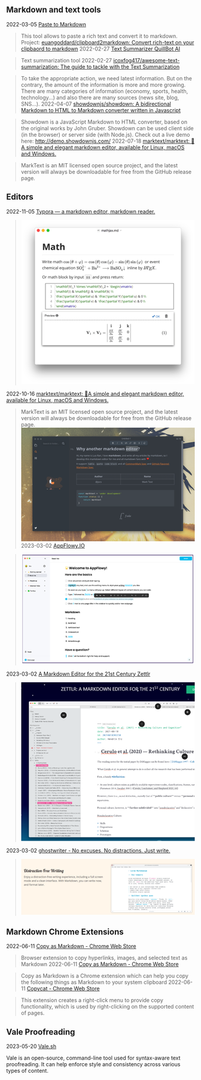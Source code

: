 ## Markdown and text tools

2022-03-05 [Paste to Markdown](http://euangoddard.github.io/clipboard2markdown/)

> This tool allows to paste a rich text and convert it to markdown. Project: [euangoddard/clipboard2markdown: Convert rich-text on your clipbaord to markdown](https://github.com/euangoddard/clipboard2markdown)
2022-02-27 [Text Summarizer QuillBot AI](https://quillbot.com/summarize)

> Text summarization tool
2022-02-27 [icoxfog417/awesome-text-summarization: The guide to tackle with the Text Summarization](https://github.com/icoxfog417/awesome-text-summarization#libraries)

> To take the appropriate action, we need latest information.
But on the contrary, the amount of the information is more and more growing. There are many categories of information (economy, sports, health, technology...) and also there are many sources (news site, blog, SNS...).
2022-04-07 [showdownjs/showdown: A bidirectional Markdown to HTML to Markdown converter written in Javascript](https://github.com/showdownjs/showdown)

> Showdown is a JavaScript Markdown to HTML converter, based on the original works by John Gruber. Showdown can be used client side (in the browser) or server side (with Node.js).
> Check out a live demo here: http://demo.showdownjs.com/
2022-07-18 [marktext/marktext: 📝A simple and elegant markdown editor, available for Linux, macOS and Windows.](https://github.com/marktext/marktext)

> MarkText is an MIT licensed open source project, and the latest version will always be downloadable for free from the GitHub release page.

## Editors

2022-11-05 [Typora — a markdown editor, markdown reader.](https://typora.io/)

> ![img](./markdown-tools.assets/math.png)

2022-10-16 [marktext/marktext: 📝A simple and elegant markdown editor, available for Linux, macOS and Windows.](https://github.com/marktext/marktext)

> MarkText is an MIT licensed open source project, and the latest version will always be downloadable for free from the GitHub release page.
> ![img](./markdown-tools.assets/marktext.png)
2023-03-02 [AppFlowy.IO](https://appflowy.io/)

> ![image-20230414130104683](./markdown-tools.assets/image-20230414130104683.png)

2023-03-02 [A Markdown Editor for the 21st Century Zettlr](https://www.zettlr.com/)

> ![image-20230414130144422](./markdown-tools.assets/image-20230414130144422.png)

2023-03-02 [ghostwriter - No excuses. No distractions. Just write.](https://ghostwriter.kde.org/)

> ![image-20230414130220081](./markdown-tools.assets/image-20230414130220081.png)


## Markdown Chrome Extensions
2022-06-11 [Copy as Markdown - Chrome Web Store](https://chrome.google.com/webstore/detail/copy-as-markdown/nlaionblcaejecbkcillglodmmfhjhfi)

> Browser extension to copy hyperlinks, images, and selected text as Markdown
2022-06-11 [Copy as Markdown - Chrome Web Store](https://chrome.google.com/webstore/detail/copy-as-markdown/fkeaekngjflipcockcnpobkpbbfbhmdn)

> Copy as Markdown is a Chrome extension which can help you copy the following things as Markdown to your system clipboard
2022-06-11 [Copycat - Chrome Web Store](https://chrome.google.com/webstore/detail/copycat/jdjbiojkklnaeoanimopafmnmhldejbg)

> This extension creates a right-click menu to provide copy functionality, which is used by right-clicking on the supported content of pages.



## Vale Proofreading 

2023-05-20 [Vale.sh](https://vale.sh/)

Vale is an open-source, command-line tool used for syntax-aware text proofreading. It can help enforce style and consistency across various types of content.
